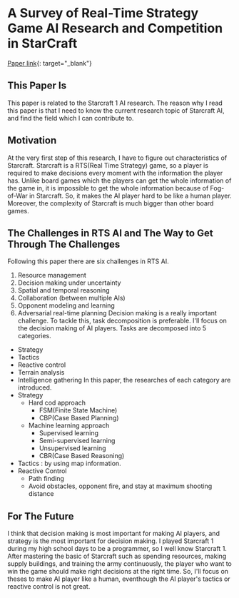 # A Survey of Real-Time Strategy Game AI Research and Competition in StarCraft

[Paper link](http://ieeexplore.ieee.org/document/6637024/){: target="_blank"}

## This Paper Is
This paper is related to the Starcraft 1 AI research. The reason why I read this paper is that I need to know the current research topic of Starcraft AI, and find the field which I can contribute to.

## Motivation
At the very first step of this research, I have to figure out characteristics of Starcraft. Starcraft is a RTS(Real Time Strategy) game, so a player is required to make decisions every moment with the information the player has. Unlike board games which the players can get the whole information of the game in, it is impossible to get the whole information because of Fog-of-War in Starcraft. So, it makes the AI player hard to be like a human player. Moreover, the complexity of Starcraft is much bigger than other board games. 

## The Challenges in RTS AI and The Way to Get Through The Challenges
Following this paper there are six challenges in RTS AI.
1. Resource management
1. Decision making under uncertainty
1. Spatial and temporal reasoning
1. Collaboration (between multiple AIs)
1. Opponent modeling and learning
1. Adversarial real-time planning
Decision making is a really important challenge. To tackle this, task decomposition is preferable. I'll focus on the decision making of AI players. Tasks are decomposed into 5 categories.
- Strategy
- Tactics
- Reactive control 
- Terrain analysis
- Intelligence gathering
In this paper, the researches of each category are introduced.
- Strategy 
	- Hard cod approach
		- FSM(Finite State Machine)
		- CBP(Case Based Planning)
	- Machine learning approach
		- Supervised learning
		- Semi-supervised learning
		- Unsupervised learning
		- CBR(Case Based Reasoning)
- Tactics : by using map information. 
- Reactive Control
	- Path finding
	- Avoid obstacles, opponent fire, and stay at maximum shooting distance

## For The Future
I think that decision making is most important for making AI players, and strategy is the most important for decision making. I played Starcraft 1 during my high school days to be a programmer, so I well know Starcraft 1. After mastering the basic of Starcraft such as spending resources, making supply buildings, and training the army continuously, the player who want to win the game should make right decisions at the right time. So, I'll focus on theses to make AI player like a human, eventhough the AI player's tactics or reactive control is not great.
